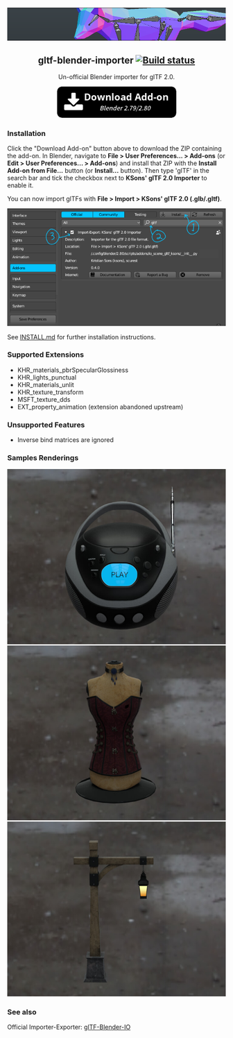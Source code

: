 <p align="center">
<img src="doc/hero.png" alt="Fox model by PixelMannen, rigging by Tom Kranis">
</p>

<h2 align=center>
gltf-blender-importer
<a href="https://travis-ci.org/ksons/gltf-blender-importer"><img src="https://travis-ci.org/ksons/gltf-blender-importer.svg?branch=master" alt="Build status"/></a>
</h1>

<p align=center>Un-official Blender importer for glTF 2.0.</p>

<p align=center>
<a href="https://github.com/ksons/gltf-blender-importer/releases/download/v0.5.0/io_scene_gltf_ksons-0.5.0.zip"><img src="./doc/download_button.png"></a>
</p>

### Installation
Click the "Download Add-on" button above to download the ZIP containing the
add-on. In Blender, navigate to **File > User Preferences... > Add-ons** (or
**Edit > User Preferences... > Add-ons**) and install that ZIP with the
**Install Add-on from File...** button (or **Install...** button). Then type
'glTF' in the search bar and tick the checkbox next to **KSons' glTF 2.0
Importer** to enable it.

You can now import glTFs with **File > Import > KSons' glTF 2.0 (.glb/.gltf)**.

<p align="center"><img src="doc/addon-install.png"></p>

See [INSTALL.md](INSTALL.md) for further installation instructions.

### Supported Extensions
* KHR_materials_pbrSpecularGlossiness
* KHR_lights_punctual
* KHR_materials_unlit
* KHR_texture_transform
* MSFT_texture_dds
* EXT_property_animation (extension abandoned upstream)

### Unsupported Features
* Inverse bind matrices are ignored

### Samples Renderings
![BoomBox](doc/boom-box.jpg)
![Corset](doc/corset.jpg)
![Lantern](doc/lantern.jpg)

### See also
Official Importer-Exporter: [glTF-Blender-IO](https://github.com/KhronosGroup/glTF-Blender-IO)
